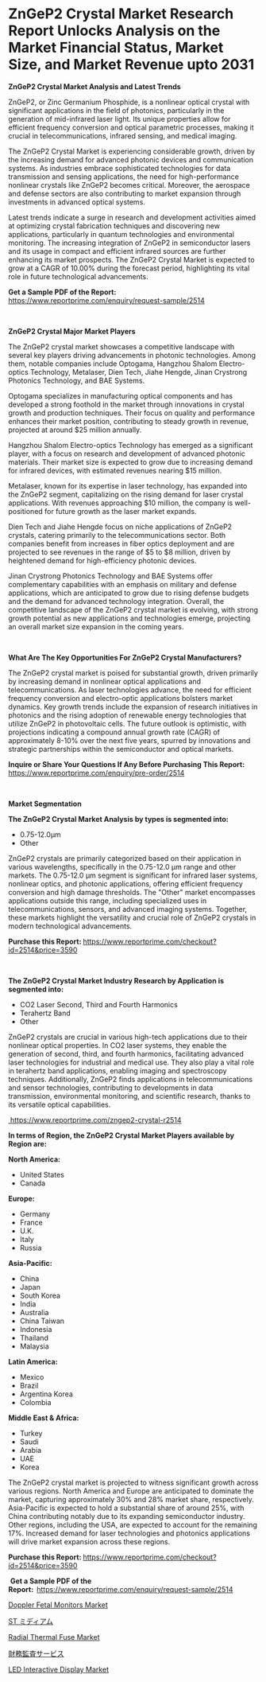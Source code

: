 <p><h1>ZnGeP2 Crystal Market Research Report Unlocks Analysis on the Market Financial Status, Market Size, and Market Revenue upto 2031</h1></p><p><strong>ZnGeP2 Crystal Market Analysis and Latest Trends</strong></p>
<p><p>ZnGeP2, or Zinc Germanium Phosphide, is a nonlinear optical crystal with significant applications in the field of photonics, particularly in the generation of mid-infrared laser light. Its unique properties allow for efficient frequency conversion and optical parametric processes, making it crucial in telecommunications, infrared sensing, and medical imaging.</p><p>The ZnGeP2 Crystal Market is experiencing considerable growth, driven by the increasing demand for advanced photonic devices and communication systems. As industries embrace sophisticated technologies for data transmission and sensing applications, the need for high-performance nonlinear crystals like ZnGeP2 becomes critical. Moreover, the aerospace and defense sectors are also contributing to market expansion through investments in advanced optical systems.</p><p>Latest trends indicate a surge in research and development activities aimed at optimizing crystal fabrication techniques and discovering new applications, particularly in quantum technologies and environmental monitoring. The increasing integration of ZnGeP2 in semiconductor lasers and its usage in compact and efficient infrared sources are further enhancing its market prospects. The ZnGeP2 Crystal Market is expected to grow at a CAGR of 10.00% during the forecast period, highlighting its vital role in future technological advancements.</p></p>
<p><strong>Get a Sample PDF of the Report:&nbsp;</strong> <a href="https://www.reportprime.com/enquiry/request-sample/2514">https://www.reportprime.com/enquiry/request-sample/2514</a></p>
<p>&nbsp;</p>
<p><strong>ZnGeP2 Crystal Major Market Players</strong></p>
<p><p>The ZnGeP2 crystal market showcases a competitive landscape with several key players driving advancements in photonic technologies. Among them, notable companies include Optogama, Hangzhou Shalom Electro-optics Technology, Metalaser, Dien Tech, Jiahe Hengde, Jinan Crystrong Photonics Technology, and BAE Systems.</p><p>Optogama specializes in manufacturing optical components and has developed a strong foothold in the market through innovations in crystal growth and production techniques. Their focus on quality and performance enhances their market position, contributing to steady growth in revenue, projected at around $25 million annually.</p><p>Hangzhou Shalom Electro-optics Technology has emerged as a significant player, with a focus on research and development of advanced photonic materials. Their market size is expected to grow due to increasing demand for infrared devices, with estimated revenues nearing $15 million. </p><p>Metalaser, known for its expertise in laser technology, has expanded into the ZnGeP2 segment, capitalizing on the rising demand for laser crystal applications. With revenues approaching $10 million, the company is well-positioned for future growth as the laser market expands.</p><p>Dien Tech and Jiahe Hengde focus on niche applications of ZnGeP2 crystals, catering primarily to the telecommunications sector. Both companies benefit from increases in fiber optics deployment and are projected to see revenues in the range of $5 to $8 million, driven by heightened demand for high-efficiency photonic devices.</p><p>Jinan Crystrong Photonics Technology and BAE Systems offer complementary capabilities with an emphasis on military and defense applications, which are anticipated to grow due to rising defense budgets and the demand for advanced technology integration. Overall, the competitive landscape of the ZnGeP2 crystal market is evolving, with strong growth potential as new applications and technologies emerge, projecting an overall market size expansion in the coming years.</p></p>
<p>&nbsp;</p>
<p><strong>What Are The Key Opportunities For ZnGeP2 Crystal Manufacturers?</strong></p>
<p><p>The ZnGeP2 crystal market is poised for substantial growth, driven primarily by increasing demand in nonlinear optical applications and telecommunications. As laser technologies advance, the need for efficient frequency conversion and electro-optic applications bolsters market dynamics. Key growth trends include the expansion of research initiatives in photonics and the rising adoption of renewable energy technologies that utilize ZnGeP2 in photovoltaic cells. The future outlook is optimistic, with projections indicating a compound annual growth rate (CAGR) of approximately 8-10% over the next five years, spurred by innovations and strategic partnerships within the semiconductor and optical markets.</p></p>
<p><strong>Inquire or Share Your Questions If Any Before Purchasing This Report:</strong> <a href="https://www.reportprime.com/enquiry/pre-order/2514">https://www.reportprime.com/enquiry/pre-order/2514</a></p>
<p>&nbsp;</p>
<p><strong>Market Segmentation</strong></p>
<p><strong>The ZnGeP2 Crystal Market Analysis by types is segmented into:</strong></p>
<p><ul><li>0.75-12.0μm</li><li>Other</li></ul></p>
<p><p>ZnGeP2 crystals are primarily categorized based on their application in various wavelengths, specifically in the 0.75-12.0 μm range and other markets. The 0.75-12.0 μm segment is significant for infrared laser systems, nonlinear optics, and photonic applications, offering efficient frequency conversion and high damage thresholds. The "Other" market encompasses applications outside this range, including specialized uses in telecommunications, sensors, and advanced imaging systems. Together, these markets highlight the versatility and crucial role of ZnGeP2 crystals in modern technological advancements.</p></p>
<p><strong>Purchase this Report:&nbsp;</strong><a href="https://www.reportprime.com/checkout?id=2514&price=3590">https://www.reportprime.com/checkout?id=2514&price=3590</a></p>
<p>&nbsp;</p>
<p><strong>The ZnGeP2 Crystal Market Industry Research by Application is segmented into:</strong></p>
<p><ul><li>CO2 Laser Second, Third and Fourth Harmonics</li><li>Terahertz Band</li><li>Other</li></ul></p>
<p><p>ZnGeP2 crystals are crucial in various high-tech applications due to their nonlinear optical properties. In CO2 laser systems, they enable the generation of second, third, and fourth harmonics, facilitating advanced laser technologies for industrial and medical use. They also play a vital role in terahertz band applications, enabling imaging and spectroscopy techniques. Additionally, ZnGeP2 finds applications in telecommunications and sensor technologies, contributing to developments in data transmission, environmental monitoring, and scientific research, thanks to its versatile optical capabilities.</p></p>
<p><a href="https://www.reportprime.com/zngep2-crystal-r2514">&nbsp;https://www.reportprime.com/zngep2-crystal-r2514</a></p>
<p><strong>In terms of Region, the ZnGeP2 Crystal Market Players available by Region are:</strong></p>
<p>
    <p> <strong> North America: </strong>
        <ul>
            <li>United States</li>
            <li>Canada</li>
        </ul>
        </p> 
    <p> <strong> Europe: </strong>
        <ul>
            <li>Germany</li>
            <li>France</li>
            <li>U.K.</li>
            <li>Italy</li>
            <li>Russia</li>
        </ul>
        </p> 
    <p> <strong> Asia-Pacific: </strong>
        <ul>
            <li>China</li>
            <li>Japan</li>
            <li>South Korea</li>
            <li>India</li>
            <li>Australia</li>
            <li>China Taiwan</li>
            <li>Indonesia</li>
            <li>Thailand</li>
            <li>Malaysia</li>
        </ul>
        </p> 
    <p> <strong> Latin America: </strong>
        <ul>
            <li>Mexico</li>
            <li>Brazil</li>
            <li>Argentina Korea</li>
            <li>Colombia</li>
        </ul>
        </p> 
    <p> <strong> Middle East & Africa: </strong>
        <ul>
            <li>Turkey</li>
            <li>Saudi</li>
            <li>Arabia</li>
            <li>UAE</li>
            <li>Korea</li>
        </ul>
    </p>
    </p>
<p><p>The ZnGeP2 crystal market is projected to witness significant growth across various regions. North America and Europe are anticipated to dominate the market, capturing approximately 30% and 28% market share, respectively. Asia-Pacific is expected to hold a substantial share of around 25%, with China contributing notably due to its expanding semiconductor industry. Other regions, including the USA, are expected to account for the remaining 17%. Increased demand for laser technologies and photonics applications will drive market expansion across these regions.</p></p>
<p><strong>Purchase this Report: </strong><a href="https://www.reportprime.com/checkout?id=2514&price=3590">https://www.reportprime.com/checkout?id=2514&price=3590</a></p>
<p>&nbsp;<strong>Get a Sample PDF of the Report:&nbsp;&nbsp;</strong><a href="https://www.reportprime.com/enquiry/request-sample/2514">https://www.reportprime.com/enquiry/request-sample/2514</a></p>
<p><strong></strong></p>
<p><p><a href="https://www.linkedin.com/pulse/in-depth-analysis-global-doppler-fetal-monitors-market-scope-cdsle?trackingId=JKGOdn8WTvmoGmGAHsx18g%3D%3D">Doppler Fetal Monitors Market</a></p><p><a href="https://medium.com/@lenorakris2023/st-medium-market-%E3%81%AE%E3%82%B0%E3%83%AD%E3%83%BC%E3%83%90%E3%83%AB%E5%B8%82%E5%A0%B4%E6%A6%82%E8%A6%81%E3%81%AF-%E4%B8%96%E7%95%8C%E3%81%8A%E3%82%88%E3%81%B3%E4%B8%BB%E8%A6%81%E5%B8%82%E5%A0%B4%E3%81%AB%E3%81%8A%E3%81%91%E3%82%8B%E6%A5%AD%E7%95%8C%E3%81%AB%E5%BD%B1%E9%9F%BF%E3%82%92%E4%B8%8E%E3%81%88%E3%82%8B%E4%B8%BB%E8%A6%81%E3%81%AA%E3%83%88%E3%83%AC%E3%83%B3%E3%83%89%E3%81%AB%E3%81%A4%E3%81%84%E3%81%A6-%E7%8B%AC%E8%87%AA%E3%81%AE%E8%A6%96%E7%82%B9%E3%82%92%E6%8F%90%E4%BE%9B%E3%81%97%E3%81%BE%E3%81%99-77e60171db8f">ST ミディアム</a></p><p><a href="https://issuu.com/reportprime-2/docs/radial-thermal-fuse-market-size-203_823dc2f3f60e1e">Radial Thermal Fuse Market</a></p><p><a href="https://medium.com/@lenorakris2023/financial-auditing-service-market-%E3%81%AE%E3%82%B0%E3%83%AD%E3%83%BC%E3%83%90%E3%83%AB%E5%B8%82%E5%A0%B4%E6%A6%82%E8%A6%81%E3%81%AF-%E4%B8%96%E7%95%8C%E3%81%8A%E3%82%88%E3%81%B3%E4%B8%BB%E8%A6%81%E5%B8%82%E5%A0%B4%E3%81%AB%E3%81%8A%E3%81%91%E3%82%8B%E6%A5%AD%E7%95%8C%E3%81%AB%E5%BD%B1%E9%9F%BF%E3%82%92%E4%B8%8E%E3%81%88%E3%82%8B%E4%B8%BB%E8%A6%81%E3%81%AA%E3%83%88%E3%83%AC%E3%83%B3%E3%83%89%E3%81%AB%E3%81%A4%E3%81%84%E3%81%A6-%E7%8B%AC%E8%87%AA%E3%81%AE%E8%A6%96%E7%82%B9%E3%82%92%E6%8F%90%E4%BE%9B%E3%81%97%E3%81%BE%E3%81%99-d2e57857388a">財務監査サービス</a></p><p><a href="https://issuu.com/reportprime-2/docs/led-interactive-display-market-size_e8c7973a2f5c9f">LED Interactive Display Market</a></p></p>